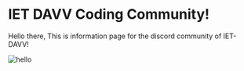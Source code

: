 # IET DAVV Coding Community!
Hello there,
This is information page for the discord community of IET-DAVV!

![hello](https://photos.app.goo.gl/XEAskapsJ38oV9kd6)
